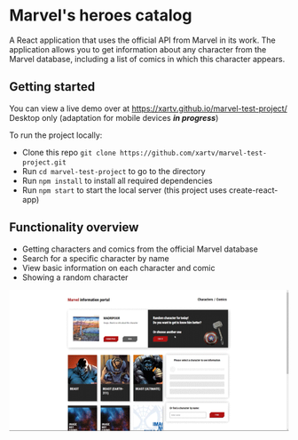 # Marvel's heroes catalog
A React application that uses the official API from Marvel in its work. The application allows you to get information about any character from the Marvel database, including a list of comics in which this character appears.

## Getting started
You can view a live demo over at https://xartv.github.io/marvel-test-project/  
Desktop only (adaptation for mobile devices ___in progress___)

To run the project locally:
* Clone this repo `git clone https://github.com/xartv/marvel-test-project.git`
* Run `cd marvel-test-project` to go to the directory 
* Run `npm install` to install all required dependencies
* Run `npm start` to start the local server (this project uses create-react-app)

## Functionality overview
* Getting characters and comics from the official Marvel database
* Search for a specific character by name
* View basic information on each character and comic
* Showing a random character

![preview](./src/resources/img/preview.gif)
